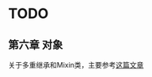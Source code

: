 # TODO

## 第六章 对象

关于多重继承和Mixin类，主要参考[这篇文章](https://blog.hszofficial.site/TutorialForPython/语法篇/面向对象惯用法/多重继承和Mixin.html#:~:text=Mixin是一种非常谨慎的多重继承用法%2C它的特点是%3A%201%20Mixin%20类是单一职责的%202,Mixin%20类对宿主类一无所知%203%20不存在超类方法调用%28super%29以避免引入%20MRO%20查找顺序问题)

